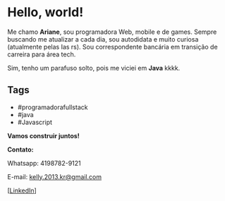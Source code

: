 # Hello, world!

Me chamo **Ariane**, sou programadora Web, mobile e de games. Sempre buscando me atualizar a cada dia, sou autodidata e muito curiosa (atualmente pelas Ias rs). Sou correspondente bancária em transição de carreira para área tech. 

Sim, tenho um parafuso solto, pois me viciei em **Java** kkkk.

## Tags
- #programadorafullstack
- #java
- #Javascript


**Vamos construir juntos!**

**Contato:**

Whatsapp: 4198782-9121  

E-mail: [kelly.2013.kr@gmail.com](mailto:kelly.2013.kr@gmail.com)

[[LinkedIn](https://www.linkedin.com/in/arianekellyribeirodossantos/)]


